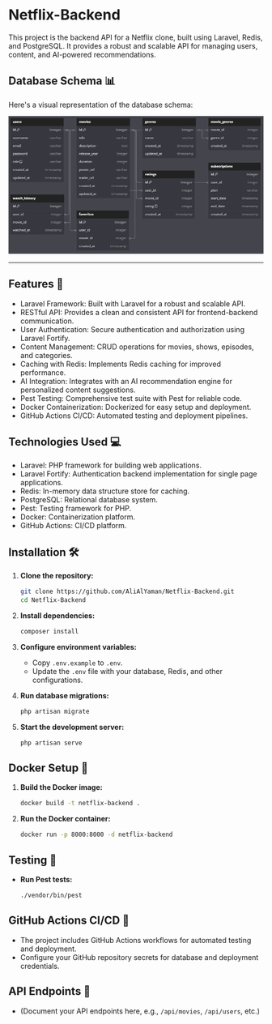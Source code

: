 # Netflix-Backend

This project is the backend API for a Netflix clone, built using Laravel, Redis, and PostgreSQL. It provides a robust and scalable API for managing users, content, and AI-powered recommendations.

## Database Schema 📊

Here's a visual representation of the database schema:

![Database Schema](https://github.com/AliAlYaman/Netflix-Backend/blob/efda265d08023562e1b3afaa9965c75d8e1f4a00/img/schema.png)

---

## Features 🚀

* Laravel Framework: Built with Laravel for a robust and scalable API.
* RESTful API: Provides a clean and consistent API for frontend-backend communication.
* User Authentication: Secure authentication and authorization using Laravel Fortify.
* Content Management: CRUD operations for movies, shows, episodes, and categories.
* Caching with Redis: Implements Redis caching for improved performance.
* AI Integration: Integrates with an AI recommendation engine for personalized content suggestions.
* Pest Testing: Comprehensive test suite with Pest for reliable code.
* Docker Containerization: Dockerized for easy setup and deployment.
* GitHub Actions CI/CD: Automated testing and deployment pipelines.

## Technologies Used 💻

* Laravel: PHP framework for building web applications.
* Laravel Fortify: Authentication backend implementation for single page applications.
* Redis: In-memory data structure store for caching.
* PostgreSQL: Relational database system.
* Pest: Testing framework for PHP.
* Docker: Containerization platform.
* GitHub Actions: CI/CD platform.

## Installation 🛠️

1.  **Clone the repository:**

    ```bash
    git clone https://github.com/AliAlYaman/Netflix-Backend.git
    cd Netflix-Backend
    ```

2.  **Install dependencies:**

    ```bash
    composer install
    ```

3.  **Configure environment variables:**

    * Copy `.env.example` to `.env`.
    * Update the `.env` file with your database, Redis, and other configurations.

4.  **Run database migrations:**

    ```bash
    php artisan migrate
    ```


5.  **Start the development server:**

    ```bash
    php artisan serve
    ```

## Docker Setup 🐳

1.  **Build the Docker image:**

    ```bash
    docker build -t netflix-backend .
    ```

2.  **Run the Docker container:**

    ```bash
    docker run -p 8000:8000 -d netflix-backend
    ```

## Testing 🧪

* **Run Pest tests:**

    ```bash
    ./vendor/bin/pest
    ```

## GitHub Actions CI/CD 🚀

* The project includes GitHub Actions workflows for automated testing and deployment.
* Configure your GitHub repository secrets for database and deployment credentials.

## API Endpoints 🔗

* (Document your API endpoints here, e.g., `/api/movies`, `/api/users`, etc.)
